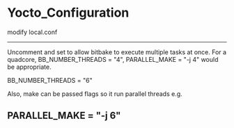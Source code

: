 # Yocto_Configuration
modify local.conf

------------------------------------------------------------------------
Uncomment and set to allow bitbake to execute multiple tasks at once.
For a quadcore, BB_NUMBER_THREADS = "4", PARALLEL_MAKE = "-j 4" would
be appropriate.
 
 BB_NUMBER_THREADS = "6"
 
Also, make can be passed flags so it run parallel threads e.g.
 
 PARALLEL_MAKE = "-j 6"
------------------------------------------------------------------------



